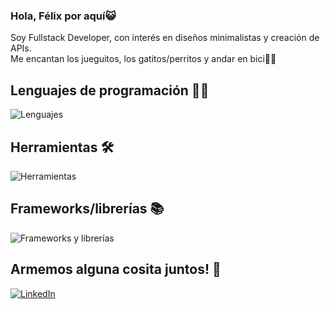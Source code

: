 ### Hola, Félix por aquí😺
Soy Fullstack Developer, con interés en diseños minimalistas y creación de APIs.
<br>
Me encantan los jueguitos, los gatitos/perritos y andar en bici🚴‍♀️

## Lenguajes de programación 👨‍💻
![Lenguajes](https://skillicons.dev/icons?i=js,ts,py,cpp&perline=6)

## Herramientas 🛠
![Herramientas](https://skillicons.dev/icons?i=aws,linux,bash,mongodb,dynamodb,mysql,postgres,prisma,nodejs,npm,terraform,git,vite,html,css,vscode,pycharm,selenium,figma&perline=6)

## Frameworks/librerías 📚
![Frameworks y librerías](https://skillicons.dev/icons?i=nextjs,django,react,redux,tailwind,vite&perline=6)

## Armemos alguna cosita juntos! 🤝
[![LinkedIn](https://skillicons.dev/icons?i=linkedin&perline=6)](https://www.linkedin.com/in/felixperez-c/)
